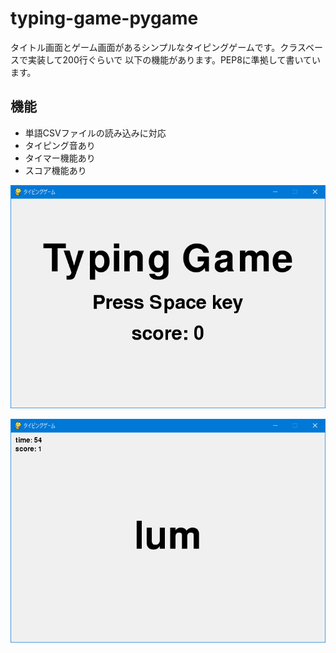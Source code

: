 # typing-game-pygame

タイトル画面とゲーム画面があるシンプルなタイピングゲームです。クラスベースで実装して200行ぐらいで
以下の機能があります。PEP8に準拠して書いています。

## 機能

- 単語CSVファイルの読み込みに対応
- タイピング音あり
- タイマー機能あり
- スコア機能あり

![タイトル画面](demo1.png)

![ゲーム画面](demo2.png)